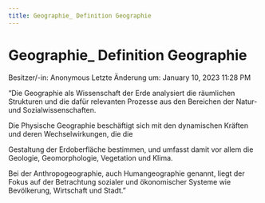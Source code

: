 ```yaml
---
title: Geographie_ Definition Geographie
---
```

# Geographie_ Definition Geographie

Besitzer/-in: Anonymous
Letzte Änderung um: January 10, 2023 11:28 PM

“Die Geographie als Wissenschaft der Erde analysiert die räumlichen Strukturen und die dafür relevanten Prozesse aus den Bereichen der Natur- und Sozialwissenschaften.

Die Physische Geographie beschäftigt sich mit den dynamischen Kräften und deren Wechselwirkungen, die die

Gestaltung der Erdoberfläche bestimmen, und umfasst damit vor allem die Geologie, Geomorphologie, Vegetation und Klima.

Bei der Anthropogeographie, auch Humangeographie genannt, liegt der Fokus auf der Betrachtung sozialer und ökonomischer Systeme wie Bevölkerung, Wirtschaft und Stadt.”